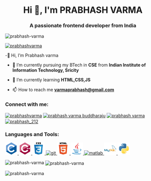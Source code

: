 <h1 align="center">Hi 👋, I'm PRABHASH VARMA</h1>
<h3 align="center">A passionate frontend developer from India</h3>

<p align="left"> <img src="https://komarev.com/ghpvc/?username=prabhash-varma&label=Profile%20views&color=0e75b6&style=flat" alt="prabhash-varma" /> </p>

<p align="left"> <a href="https://twitter.com/prabhashvarma" target="blank"><img src="https://img.shields.io/twitter/follow/prabhashvarma?logo=twitter&style=for-the-badge" alt="prabhashvarma" /></a> </p>

-👋 Hi, I’m Prabhash varma

- 👀 I’m currently pursuing my BTech in **CSE** from **Indian Institute of Information Technology, Sricity**

- 🌱 I’m currently learning **HTML,CSS,JS**

- 📫 How to reach me **varmaprabhash@gmail.com**

<h3 align="left">Connect with me:</h3>
<p align="left">
<a href="https://twitter.com/prabhashvarma" target="blank"><img align="center" src="https://raw.githubusercontent.com/rahuldkjain/github-profile-readme-generator/master/src/images/icons/Social/twitter.svg" alt="prabhashvarma" height="30" width="40" /></a>
<a href="https://www.linkedin.com/in/prabhash-varma-buddharaju-18b45920a/" target="blank"><img align="center" src="https://raw.githubusercontent.com/rahuldkjain/github-profile-readme-generator/master/src/images/icons/Social/linked-in-alt.svg" alt="prabhash varma buddharaju" height="30" width="40" /></a>
<a href="https://www.facebook.com/prabhash.varma.98" target="blank"><img align="center" src="https://raw.githubusercontent.com/rahuldkjain/github-profile-readme-generator/master/src/images/icons/Social/facebook.svg" alt="prabhash varma" height="30" width="40" /></a>
<a href="https://instagram.com/prabhash_212" target="blank"><img align="center" src="https://raw.githubusercontent.com/rahuldkjain/github-profile-readme-generator/master/src/images/icons/Social/instagram.svg" alt="prabhash_212" height="30" width="40" /></a>
<!-- <a href="https://www.codechef.com/users/prabhash_212" target="blank"><img align="center" src="https://cdn.jsdelivr.net/npm/simple-icons@3.1.0/icons/codechef.svg" alt="prabhash_212" height="30" width="40" /></a>
<a href="https://www.hackerrank.com/varmaprabhash" target="blank"><img align="center" src="https://raw.githubusercontent.com/rahuldkjain/github-profile-readme-generator/master/src/images/icons/Social/hackerrank.svg" alt="varmaprabhash" height="30" width="40" /></a>
<a href="https://codeforces.com/profile/prabhash_212" target="blank"><img align="center" src="https://cdn.jsdelivr.net/npm/simple-icons@3.0.1/icons/codeforces.svg" alt="prabhash_212" height="30" width="40" /></a>
<a href="https://www.leetcode.com/prabhash_varma" target="blank"><img align="center" src="https://raw.githubusercontent.com/rahuldkjain/github-profile-readme-generator/master/src/images/icons/Social/leet-code.svg" alt="prabhash_varma" height="30" width="40" /></a>
<a href="https://www.hackerearth.com/@prabhashvarma" target="blank"><img align="center" src="https://raw.githubusercontent.com/rahuldkjain/github-profile-readme-generator/master/src/images/icons/Social/hackerearth.svg" alt="@prabhash_varma" height="30" width="40" /></a>
<a href="https://www.topcoder.com/members/prabhash_123" target="blank"><img align="center" src="https://cdn.jsdelivr.net/npm/simple-icons@3.0.1/icons/topcoder.svg" alt="prabhash_123" height="30" width="40" /></a> -->
</p>

<h3 align="left">Languages and Tools:</h3>
<p align="left"> <a href="https://www.cprogramming.com/" target="_blank"> <img src="https://raw.githubusercontent.com/devicons/devicon/master/icons/c/c-original.svg" alt="c" width="40" height="40"/> </a> <a href="https://www.w3schools.com/cpp/" target="_blank"> <img src="https://raw.githubusercontent.com/devicons/devicon/master/icons/cplusplus/cplusplus-original.svg" alt="cplusplus" width="40" height="40"/> </a> <a href="https://www.w3schools.com/css/" target="_blank"> <img src="https://raw.githubusercontent.com/devicons/devicon/master/icons/css3/css3-original-wordmark.svg" alt="css3" width="40" height="40"/> </a> <a href="https://git-scm.com/" target="_blank"> <img src="https://www.vectorlogo.zone/logos/git-scm/git-scm-icon.svg" alt="git" width="40" height="40"/> </a> <a href="https://www.w3.org/html/" target="_blank"> <img src="https://raw.githubusercontent.com/devicons/devicon/master/icons/html5/html5-original-wordmark.svg" alt="html5" width="40" height="40"/> </a> <a href="https://www.java.com" target="_blank"> <img src="https://raw.githubusercontent.com/devicons/devicon/master/icons/java/java-original.svg" alt="java" width="40" height="40"/> </a> <a href="https://www.mathworks.com/" target="_blank"> <img src="https://upload.wikimedia.org/wikipedia/commons/2/21/Matlab_Logo.png" alt="matlab" width="40" height="40"/> </a> <a href="https://www.mysql.com/" target="_blank"> <img src="https://raw.githubusercontent.com/devicons/devicon/master/icons/mysql/mysql-original-wordmark.svg" alt="mysql" width="40" height="40"/> </a> <a href="https://www.python.org" target="_blank"> <img src="https://raw.githubusercontent.com/devicons/devicon/master/icons/python/python-original.svg" alt="python" width="40" height="40"/> </a> </p>

<p><img align="left" src="https://github-readme-stats.vercel.app/api/top-langs?username=prabhash-varma&show_icons=true&locale=en&layout=compact" alt="prabhash-varma" /></p>

<p>&nbsp;<img align="center" src="https://github-readme-stats.vercel.app/api?username=prabhash-varma&show_icons=true&locale=en" alt="prabhash-varma" /></p>

<p><img align="center" src="https://github-readme-streak-stats.herokuapp.com/?user=prabhash-varma&" alt="prabhash-varma" /></p>

